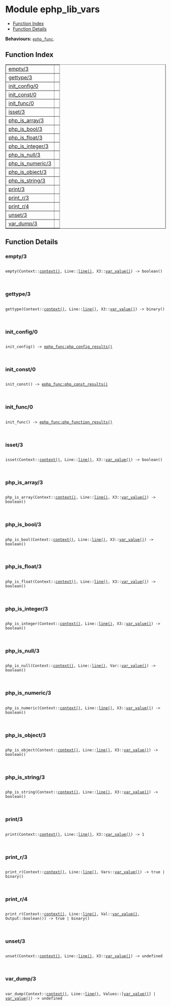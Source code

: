 

# Module ephp_lib_vars #
* [Function Index](#index)
* [Function Details](#functions)

__Behaviours:__ [`ephp_func`](ephp_func.md).

<a name="index"></a>

## Function Index ##


<table width="100%" border="1" cellspacing="0" cellpadding="2" summary="function index"><tr><td valign="top"><a href="#empty-3">empty/3</a></td><td></td></tr><tr><td valign="top"><a href="#gettype-3">gettype/3</a></td><td></td></tr><tr><td valign="top"><a href="#init_config-0">init_config/0</a></td><td></td></tr><tr><td valign="top"><a href="#init_const-0">init_const/0</a></td><td></td></tr><tr><td valign="top"><a href="#init_func-0">init_func/0</a></td><td></td></tr><tr><td valign="top"><a href="#isset-3">isset/3</a></td><td></td></tr><tr><td valign="top"><a href="#php_is_array-3">php_is_array/3</a></td><td></td></tr><tr><td valign="top"><a href="#php_is_bool-3">php_is_bool/3</a></td><td></td></tr><tr><td valign="top"><a href="#php_is_float-3">php_is_float/3</a></td><td></td></tr><tr><td valign="top"><a href="#php_is_integer-3">php_is_integer/3</a></td><td></td></tr><tr><td valign="top"><a href="#php_is_null-3">php_is_null/3</a></td><td></td></tr><tr><td valign="top"><a href="#php_is_numeric-3">php_is_numeric/3</a></td><td></td></tr><tr><td valign="top"><a href="#php_is_object-3">php_is_object/3</a></td><td></td></tr><tr><td valign="top"><a href="#php_is_string-3">php_is_string/3</a></td><td></td></tr><tr><td valign="top"><a href="#print-3">print/3</a></td><td></td></tr><tr><td valign="top"><a href="#print_r-3">print_r/3</a></td><td></td></tr><tr><td valign="top"><a href="#print_r-4">print_r/4</a></td><td></td></tr><tr><td valign="top"><a href="#unset-3">unset/3</a></td><td></td></tr><tr><td valign="top"><a href="#var_dump-3">var_dump/3</a></td><td></td></tr></table>


<a name="functions"></a>

## Function Details ##

<a name="empty-3"></a>

### empty/3 ###

<pre><code>
empty(Context::<a href="#type-context">context()</a>, Line::<a href="#type-line">line()</a>, X3::<a href="#type-var_value">var_value()</a>) -&gt; boolean()
</code></pre>
<br />

<a name="gettype-3"></a>

### gettype/3 ###

<pre><code>
gettype(Context::<a href="#type-context">context()</a>, Line::<a href="#type-line">line()</a>, X3::<a href="#type-var_value">var_value()</a>) -&gt; binary()
</code></pre>
<br />

<a name="init_config-0"></a>

### init_config/0 ###

<pre><code>
init_config() -&gt; <a href="ephp_func.md#type-php_config_results">ephp_func:php_config_results()</a>
</code></pre>
<br />

<a name="init_const-0"></a>

### init_const/0 ###

<pre><code>
init_const() -&gt; <a href="ephp_func.md#type-php_const_results">ephp_func:php_const_results()</a>
</code></pre>
<br />

<a name="init_func-0"></a>

### init_func/0 ###

<pre><code>
init_func() -&gt; <a href="ephp_func.md#type-php_function_results">ephp_func:php_function_results()</a>
</code></pre>
<br />

<a name="isset-3"></a>

### isset/3 ###

<pre><code>
isset(Context::<a href="#type-context">context()</a>, Line::<a href="#type-line">line()</a>, X3::<a href="#type-var_value">var_value()</a>) -&gt; boolean()
</code></pre>
<br />

<a name="php_is_array-3"></a>

### php_is_array/3 ###

<pre><code>
php_is_array(Context::<a href="#type-context">context()</a>, Line::<a href="#type-line">line()</a>, X3::<a href="#type-var_value">var_value()</a>) -&gt; boolean()
</code></pre>
<br />

<a name="php_is_bool-3"></a>

### php_is_bool/3 ###

<pre><code>
php_is_bool(Context::<a href="#type-context">context()</a>, Line::<a href="#type-line">line()</a>, X3::<a href="#type-var_value">var_value()</a>) -&gt; boolean()
</code></pre>
<br />

<a name="php_is_float-3"></a>

### php_is_float/3 ###

<pre><code>
php_is_float(Context::<a href="#type-context">context()</a>, Line::<a href="#type-line">line()</a>, X3::<a href="#type-var_value">var_value()</a>) -&gt; boolean()
</code></pre>
<br />

<a name="php_is_integer-3"></a>

### php_is_integer/3 ###

<pre><code>
php_is_integer(Context::<a href="#type-context">context()</a>, Line::<a href="#type-line">line()</a>, X3::<a href="#type-var_value">var_value()</a>) -&gt; boolean()
</code></pre>
<br />

<a name="php_is_null-3"></a>

### php_is_null/3 ###

<pre><code>
php_is_null(Context::<a href="#type-context">context()</a>, Line::<a href="#type-line">line()</a>, Var::<a href="#type-var_value">var_value()</a>) -&gt; boolean()
</code></pre>
<br />

<a name="php_is_numeric-3"></a>

### php_is_numeric/3 ###

<pre><code>
php_is_numeric(Context::<a href="#type-context">context()</a>, Line::<a href="#type-line">line()</a>, X3::<a href="#type-var_value">var_value()</a>) -&gt; boolean()
</code></pre>
<br />

<a name="php_is_object-3"></a>

### php_is_object/3 ###

<pre><code>
php_is_object(Context::<a href="#type-context">context()</a>, Line::<a href="#type-line">line()</a>, X3::<a href="#type-var_value">var_value()</a>) -&gt; boolean()
</code></pre>
<br />

<a name="php_is_string-3"></a>

### php_is_string/3 ###

<pre><code>
php_is_string(Context::<a href="#type-context">context()</a>, Line::<a href="#type-line">line()</a>, X3::<a href="#type-var_value">var_value()</a>) -&gt; boolean()
</code></pre>
<br />

<a name="print-3"></a>

### print/3 ###

<pre><code>
print(Context::<a href="#type-context">context()</a>, Line::<a href="#type-line">line()</a>, X3::<a href="#type-var_value">var_value()</a>) -&gt; 1
</code></pre>
<br />

<a name="print_r-3"></a>

### print_r/3 ###

<pre><code>
print_r(Context::<a href="#type-context">context()</a>, Line::<a href="#type-line">line()</a>, Vars::<a href="#type-var_value">var_value()</a>) -&gt; true | binary()
</code></pre>
<br />

<a name="print_r-4"></a>

### print_r/4 ###

<pre><code>
print_r(Context::<a href="#type-context">context()</a>, Line::<a href="#type-line">line()</a>, Val::<a href="#type-var_value">var_value()</a>, Output::boolean()) -&gt; true | binary()
</code></pre>
<br />

<a name="unset-3"></a>

### unset/3 ###

<pre><code>
unset(Context::<a href="#type-context">context()</a>, Line::<a href="#type-line">line()</a>, X3::<a href="#type-var_value">var_value()</a>) -&gt; undefined
</code></pre>
<br />

<a name="var_dump-3"></a>

### var_dump/3 ###

<pre><code>
var_dump(Context::<a href="#type-context">context()</a>, Line::<a href="#type-line">line()</a>, Values::[<a href="#type-var_value">var_value()</a>] | <a href="#type-var_value">var_value()</a>) -&gt; undefined
</code></pre>
<br />

